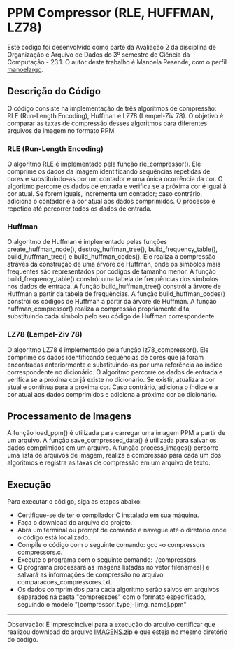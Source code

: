 # PPM Compressor (RLE, HUFFMAN, LZ78) 
Este código foi desenvolvido como parte da Avaliação 2 da disciplina de Organização e Arquivo de Dados do 3º semestre de Ciência da Computação - 23.1. O autor deste trabalho é Manoela Resende, com o perfil [manoelargc](https://github.com/manoelargc).

## Descrição do Código
O código consiste na implementação de três algoritmos de compressão: RLE (Run-Length Encoding), Huffman e LZ78 (Lempel-Ziv 78). O objetivo é comparar as taxas de compressão desses algoritmos para diferentes arquivos de imagem no formato PPM.

### RLE (Run-Length Encoding)
O algoritmo RLE é implementado pela função rle_compressor(). Ele comprime os dados da imagem identificando sequências repetidas de cores e substituindo-as por um contador e uma única ocorrência da cor. O algoritmo percorre os dados de entrada e verifica se a próxima cor é igual à cor atual. Se forem iguais, incrementa um contador; caso contrário, adiciona o contador e a cor atual aos dados comprimidos. O processo é repetido até percorrer todos os dados de entrada.

### Huffman
O algoritmo de Huffman é implementado pelas funções create_huffman_node(), destroy_huffman_tree(), build_frequency_table(), build_huffman_tree() e build_huffman_codes(). Ele realiza a compressão através da construção de uma árvore de Huffman, onde os símbolos mais frequentes são representados por códigos de tamanho menor. A função build_frequency_table() constrói uma tabela de frequências dos símbolos nos dados de entrada. A função build_huffman_tree() constrói a árvore de Huffman a partir da tabela de frequências. A função build_huffman_codes() constrói os códigos de Huffman a partir da árvore de Huffman. A função huffman_compressor() realiza a compressão propriamente dita, substituindo cada símbolo pelo seu código de Huffman correspondente.

### LZ78 (Lempel-Ziv 78)
O algoritmo LZ78 é implementado pela função lz78_compressor(). Ele comprime os dados identificando sequências de cores que já foram encontradas anteriormente e substituindo-as por uma referência ao índice correspondente no dicionário. O algoritmo percorre os dados de entrada e verifica se a próxima cor já existe no dicionário. Se existir, atualiza a cor atual e continua para a próxima cor. Caso contrário, adiciona o índice e a cor atual aos dados comprimidos e adiciona a próxima cor ao dicionário.

## Processamento de Imagens
A função load_ppm() é utilizada para carregar uma imagem PPM a partir de um arquivo. A função save_compressed_data() é utilizada para salvar os dados comprimidos em um arquivo. A função process_images() percorre uma lista de arquivos de imagem, realiza a compressão para cada um dos algoritmos e registra as taxas de compressão em um arquivo de texto.

## Execução
Para executar o código, siga as etapas abaixo:

- Certifique-se de ter o compilador C instalado em sua máquina.
- Faça o download do arquivo do projeto.
- Abra um terminal ou prompt de comando e navegue até o diretório onde o código está localizado.
- Compile o código com o seguinte comando: gcc -o compressors compressors.c.
- Execute o programa com o seguinte comando: ./compressors.
- O programa processará as imagens listadas no vetor filenames[] e salvará as informações de compressão no arquivo comparacoes_compressores.txt. 
- Os dados comprimidos para cada algoritmo serão salvos em arquivos separados na pasta "compressoes" com o formato especificado, seguindo o modelo "[compressor_type]-[img_name].ppm"

--------

Observação: É imprescíncivel para a execução do arquivo certificar que realizou download do arquivo [IMAGENS.zip](https://github.com/manoelargc/OAD/blob/main/IMAGENS.zip) e que esteja no mesmo diretório do código.